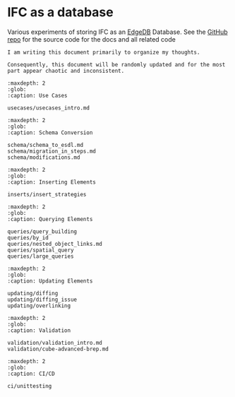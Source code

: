 # IFC as a database 

Various experiments of storing IFC as an [EdgeDB](https://edgedb.com) Database. 
See the [GitHub repo](https://github.com/Krande/ifcdb) for the source code for the docs and all related code


```{note}
I am writing this document primarily to organize my thoughts. 

Consequently, this document will be randomly updated and for the most part appear chaotic and inconsistent.    
``` 

```{toctree}
:maxdepth: 2
:glob:
:caption: Use Cases

usecases/usecases_intro.md
```

```{toctree}
:maxdepth: 2
:glob:
:caption: Schema Conversion

schema/schema_to_esdl.md
schema/migration_in_steps.md
schema/modifications.md
```

```{toctree}
:maxdepth: 2
:glob:
:caption: Inserting Elements

inserts/insert_strategies
```

```{toctree}
:maxdepth: 2
:glob:
:caption: Querying Elements

queries/query_building
queries/by_id
queries/nested_object_links.md
queries/spatial_query
queries/large_queries
```

```{toctree}
:maxdepth: 2
:glob:
:caption: Updating Elements

updating/diffing
updating/diffing_issue
updating/overlinking
```

```{toctree}
:maxdepth: 2
:glob:
:caption: Validation

validation/validation_intro.md
validation/cube-advanced-brep.md
```

```{toctree}
:maxdepth: 2
:glob:
:caption: CI/CD

ci/unittesting
```
